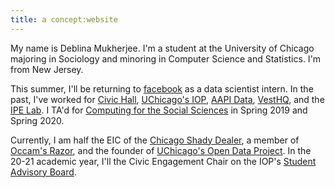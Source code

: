 ```yaml
---
title: a concept:website
---
```


My name is Deblina Mukherjee. I'm a student at the University of Chicago majoring in Sociology and minoring in Computer Science and Statistics. I'm from New Jersey. 

This summer, I'll be returning to [facebook](http://facebook.com) as a 
data scientist intern. In the past, I've worked for [Civic Hall](http://civichall.org), [UChicago's IOP](http://politics.uchicago.edu), [AAPI Data](http://aapidata.com), [VestHQ](http://vesthq.com), and the [IPE Lab](http://home.uchicago.edu/~gulotty/IPElab.html). I TA'd for [Computing for the Social Sciences](http://cfss.uchicago.edu) in Spring 2019 and Spring 2020. 

Currently, I am half the EIC of the [Chicago Shady Dealer](http://chicagoshadydealer.com), a member of [Occam's Razor](http://occam.uchicago.edu), and the founder of [UChicago's Open Data Project](https://www.uchicagotechteam.com/open-data-project). In the 20-21 academic year, I'll the Civic Engagement Chair on the IOP's [Student Advisory Board](http://politics.uchicago.edu/pages/student-leaders). 

